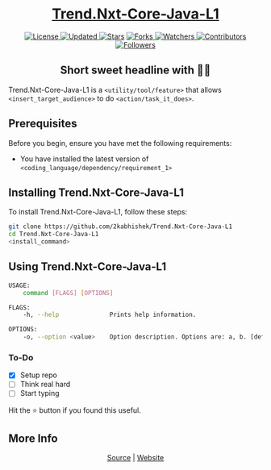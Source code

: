 <div align = "center">

<h1><a href="https://2kabhishek.github.io/Trend.Nxt-Core-Java-L1">Trend.Nxt-Core-Java-L1</a></h1>

<a href="https://github.com/2KAbhishek/Trend.Nxt-Core-Java-L1/blob/master/LICENSE">
<img alt="License" src="https://img.shields.io/github/license/2kabhishek/Trend.Nxt-Core-Java-L1?style=plastic&color=white&label=License"> </a>

<a href="https://github.com/2KAbhishek/Trend.Nxt-Core-Java-L1/pulse">
<img alt="Updated" src="https://img.shields.io/github/last-commit/2kabhishek/Trend.Nxt-Core-Java-L1?style=plastic&color=e30724&label=Updated"> </a>

<a href="https://github.com/2KAbhishek/Trend.Nxt-Core-Java-L1/stargazers">
<img alt="Stars" src="https://img.shields.io/github/stars/2kabhishek/Trend.Nxt-Core-Java-L1?style=plastic&color=00d451&label=Stars"></a>

<a href="https://github.com/2KAbhishek/Trend.Nxt-Core-Java-L1/network/members">
<img alt="Forks" src="https://img.shields.io/github/forks/2kabhishek/Trend.Nxt-Core-Java-L1?style=plastic&color=1688f0&label=Forks"> </a>

<a href="https://github.com/2KAbhishek/Trend.Nxt-Core-Java-L1/watchers">
<img alt="Watchers" src="https://img.shields.io/github/watchers/2kabhishek/Trend.Nxt-Core-Java-L1?style=plastic&color=ff5500&label=Watchers"> </a>

<a href="https://github.com/2KAbhishek/Trend.Nxt-Core-Java-L1/graphs/contributors">
<img alt="Contributors" src="https://img.shields.io/github/contributors/2kabhishek/Trend.Nxt-Core-Java-L1?style=plastic&color=f0f&label=Contributors"> </a>

<a href="https://github.com/2KAbhishek?tab=followers">
<img alt="Followers" src="https://img.shields.io/github/followers/2kabhishek?color=222&style=plastic&label=Followers"> </a>

<h2>Short sweet headline with 🎇🎉</h2>

</div>

Trend.Nxt-Core-Java-L1 is a `<utility/tool/feature>` that allows `<insert_target_audience>` to do `<action/task_it_does>`.

## Prerequisites

Before you begin, ensure you have met the following requirements:

- You have installed the latest version of `<coding_language/dependency/requirement_1>`

## Installing Trend.Nxt-Core-Java-L1

To install Trend.Nxt-Core-Java-L1, follow these steps:

```bash
git clone https://github.com/2kabhishek/Trend.Nxt-Core-Java-L1
cd Trend.Nxt-Core-Java-L1
<install_command>
```

## Using Trend.Nxt-Core-Java-L1

```bash
USAGE:
    command [FLAGS] [OPTIONS]

FLAGS:
    -h, --help              Prints help information.

OPTIONS:
    -o, --option <value>    Option description. Options are: a, b. [default: a]

```

### To-Do

- [x] Setup repo
- [ ] Think real hard
- [ ] Start typing

Hit the :star: button if you found this useful.

## More Info

<div align="center">

<a href="https://github.com/2KAbhishek/Trend.Nxt-Core-Java-L1">Source</a> |
<a href="https://2kabhishek.github.io/Trend.Nxt-Core-Java-L1">Website</a>

</div>

